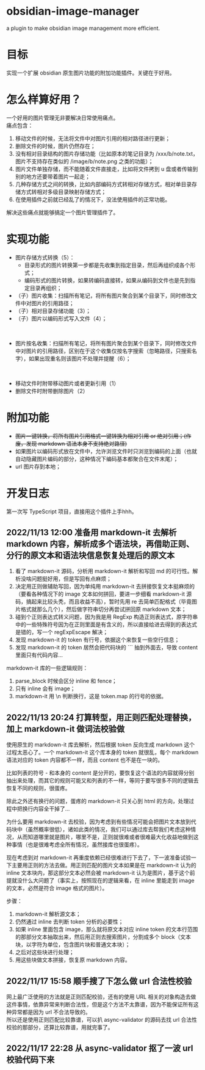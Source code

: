 # obsidian-image-manager
a plugin to make obsidian image management more efficient.
# 目标
实现一个扩展 obsidian 原生图片功能的附加功能插件。关键在于好用。
# 怎么样算好用？
一个好用的图片管理无非要解决日常使用痛点。  
痛点包含：  
1. 移动文件的时候，无法将文件中对图片引用的相对路径进行更新；  
2. 删除文件的时候，图片仍然存在；  
3. 没有相对目录结构的图片存储功能（比如原本的笔记目录为 /xxx/b/note.txt，图片不支持存在类似的 /image/b/note.png 之类的功能）；  
4. 图片文件单独存储，而不能随着文件直接走，比如将文件拷到 u 盘或者传输到别的地方还要带着图片一起走；  
5. 几种存储方式之间的转换，比如内部编码方式转相对存储方式，相对单目录存储方式转相对多级目录映射存储方式；  
6. 在使用插件之前就已经乱了的情况下，没法使用插件的正常功能。

解决这些痛点就能够搞定一个图片管理插件了。

# 实现功能
- 图片存储方式转换（5）：
  - 目录形式的图片转换第一步都是先收集到指定目录，然后再组织成各个形式；
  - 编码形式的图片转换，如果转编码直接转，如果从编码到文件也是先到指定目录再组织；
- （子）图片收集：扫描所有笔记，将所有图片聚合到某个目录下，同时修改文件中对图片的引用路径；
- （子）相对目录存储功能（3）；
- （子）图片以编码形式写入文件（4）；  
<br>

- 图片按名收集：扫描所有笔记，将所有图片聚合到某个目录下，同时修改文件中对图片的引用路径，区别在于这个收集仅按名字搜索（忽略路径，只搜索名字），如果出现重名则该图片不处理并提醒（6）；  
<br>

- 移动文件时附带移动图片或者更新引用（1）  
- 删除文件时附带删除图片（2）  

# 附加功能
- ~~图片一键转换，将所有图片引用格式一键转换为相对引用 or 绝对引用；(作废，发现 markdown 语法本身不支持绝对路径)~~
- 如果图片以编码形式放在文件中，允许浏览文件时只浏览到编码的上面（也就自动隐藏图片编码的部分，这种情况下编码基本都聚合在文件末尾）；  
- url 图片存到本地；  
 






# 开发日志

第一次写 TypeScript 项目，直接用这个插件上手hhh。

## 2022/11/13 12:00 准备用 markdown-it 去解析 markdown 内容，解析成多个语法块，再借助正则、分行的原文本和语法块信息恢复处理后的原文本

1. 看了 markdown-it 源码，分析用 markdown-it 解析和写回 md 的可行性。解析没啥问题挺好用，但是写回有点麻烦；
2. 决定用正则做辅助写回，因为单纯用 markdown-it 去拼接恢复文本挺麻烦的（要看各种情况下的 image 文本如何拼回，要进一步细看 markdown-it 源码，搞起来比较头秃，而且收益不高），暂时先用 re 去简单匹配格式（毕竟图片格式就那么几个），然后做字符串切分再尝试拼回原 markdown 文本；
3. 碰到个正则表达式转义问题，因为我是用 RegExp 构造正则表达式，原字符串中的一些特殊符号因为在正则里面是有含义的，所以直接给进去得到的表达式是错的，写一个 regExpEscape 解决；
4. 发现 markdown-it 的 token 有行号，依据这个来恢复一些空行信息；
5. 发现 markdown-it 的 token 居然会把代码块的 ``` 抽到外面去，导致 content 里面只有代码内容...

markdown-it 库的一些逻辑规则：

1. parse_block 时候会区分 inline 和 fence；
2. 只有 inline 会有 image；
3. markdown-it 用 \n 判断换行，这是 token.map 的行号的依据。


## 2022/11/13 20:24 打算转型，用正则匹配处理替换，加上 markdown-it 做词法校验做

使用原生的 markdown-it 库去解析，然后根据 token 反向生成 markdown 这个过程太恶心了。一个 markdown-it 这个库本身的 token 就很乱，每个 markdown 语法对应的 token 内容都不一样，而且 content 也不是在一块的。

比如列表的符号 - 和本身的 content 是分开的，要恢复这个语法的内容就得分别抽出来处理，而其它的规则可能又和列表的不一样，等同于要写很多不同的逻辑去恢复不同的规则，很蛋疼。

除此之外还有换行的问题，蛋疼的 markdown-it 只关心到 html 的方向，处理过程中把换行内容全干掉了...

为什么要用 markdown-it 去校验，因为考虑到有些情况可能会把图片文本放到代码块中（虽然概率很低），诸如此类的情况，我们可以通过库去帮我们考虑这种情况，从而知道哪里就是图片，哪里不是，正则就很难或者很难最大化收益地做到这种事情（也是很难考虑全所有情况，虽然接库也很蛋疼）。

现在考虑到对 markdown-it 再重度依赖已经很难进行下去了，下一波准备试验一下主要用正则的方法去做。用正则匹配的图片文本如果是在 markdown-it 认为的 inline 文本块内，那这部分文本必然会被 markdown-it 认为是图片，基于这个前提就没什么大问题了（事实上，按照现在的逻辑来看，在 inline 里能走到 image 的文本，必然是符合 image 格式的图片）。

步骤：
1. markdown-it 解析源文本；
2. 仍然通过 inline 去判断 token 分析的必要性；
3. 如果 inline 里面包含 image，那么就将原文本对应 inline token 的文本行范围的那部分文本抽取出来，然后用正则去搜索图片，分割成多个 block（文本块，以字符为单位，包含图片块和普通文本块）；
4. 之后对这些块进行处理；
5. 用这些块做文本拼接，恢复原 markdown 内容。

## 2022/11/17 15:58 顺手搜了下怎么做 url 合法性校验
网上最广泛使用的方法就是正则匹配校验，还有的使用 URL 相关的对象构造去做这件事情，依靠异常来判断合法性，但是这个方法不太靠谱，因为不能保证所有这种异常都是因为 url 不合法导致的。  
所以还是使用正则匹配比较靠谱，可以扒 async-validator 的源码去找 url 合法性校验的那部分，还算比较靠谱，用就完事了。

## 2022/11/17 22:28 从 async-validator 抠了一波 url 校验代码下来
